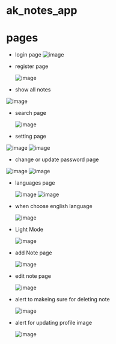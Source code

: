 # ak_notes_app

# pages

- login page
![image](https://github.com/user-attachments/assets/58f86c27-afce-43fe-85db-c80c8d78da8e)

- register page

  ![image](https://github.com/user-attachments/assets/a74eb999-4f21-4dcf-b57d-3688e3e91d47)


- show all notes
  
![image](https://github.com/user-attachments/assets/82029b70-aa8e-451f-87b3-d81327d46e07)

- search page

  ![image](https://github.com/user-attachments/assets/305101d3-8cc8-4a7c-a43f-138c2b171aa7)

- setting page

 ![image](https://github.com/user-attachments/assets/3129a14e-3710-4c43-bbd0-3265207d3722)
![image](https://github.com/user-attachments/assets/8dae8ca2-1d4c-4199-a377-4c217f8315fe)

- change or update password page

![image](https://github.com/user-attachments/assets/a6061c32-b380-4ee3-b625-c2016437c7f9)
![image](https://github.com/user-attachments/assets/1b23a777-838a-4123-b4fa-0b68062e7a1b)


- languages page

  ![image](https://github.com/user-attachments/assets/7d5994bb-5054-4524-9a8d-1aeb28d66ef9)
  ![image](https://github.com/user-attachments/assets/6065e8fa-eb0d-46fa-89cb-6c8846224a95)

- when choose english language
  
  ![image](https://github.com/user-attachments/assets/869e0a28-cc6e-42b8-bafa-59a2c47b0cf4)

- Light Mode

  ![image](https://github.com/user-attachments/assets/b1395be3-94a3-41d0-ad16-b3b5fbebe1ee)

- add Note page

  ![image](https://github.com/user-attachments/assets/10f2b745-8e28-4176-ac7d-4c14e97dbcde)

- edit note page

  ![image](https://github.com/user-attachments/assets/dbeed12d-7122-451b-828f-ab7c227d464d)

- alert to makeing sure for deleting note

  ![image](https://github.com/user-attachments/assets/fca19627-e516-434e-8b35-11dccf95201b)

- alert for updating profile image

  ![image](https://github.com/user-attachments/assets/e30535c3-7344-4248-add1-f95921610877)











